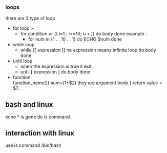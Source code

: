 ### loops
there are 3 type of loop
- for loop :-
    - for condition or (( i=1 ; i<=10; i++ ))
     do
        body
     done
    example : 
        - for num in {1 . . 10 . . 1}
         do
         ECHO $num
         done
- while loop
    - while [[ expression ]] no expression means  infinite loop
      do 
        body
    done
- until loop
    - when the expression is true it exit.
    - until [ expression ]
        do
         body
        done
- function  
    function_name(){
     sum=$($1+$2) they are argument 
     body
    }
    return value = $?. 
## bash and linux
echo * is gone do ls command.
## interaction with linux
use is command /bin/bash